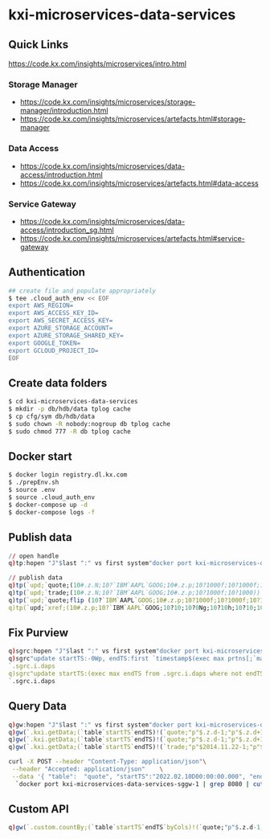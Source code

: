 # kxi-microservices-data-services

## Quick Links

<https://code.kx.com/insights/microservices/intro.html>

### Storage Manager

* <https://code.kx.com/insights/microservices/storage-manager/introduction.html>
* <https://code.kx.com/insights/microservices/artefacts.html#storage-manager>

### Data Access

* <https://code.kx.com/insights/microservices/data-access/introduction.html>
* <https://code.kx.com/insights/microservices/artefacts.html#data-access>

### Service Gateway

* <https://code.kx.com/insights/microservices/data-access/introduction_sg.html>
* <https://code.kx.com/insights/microservices/artefacts.html#service-gateway>

## Authentication
```bash
## create file and populate appropriately
$ tee .cloud_auth_env << EOF
export AWS_REGION=
export AWS_ACCESS_KEY_ID=
export AWS_SECRET_ACCESS_KEY=
export AZURE_STORAGE_ACCOUNT=
export AZURE_STORAGE_SHARED_KEY=
export GOOGLE_TOKEN=
export GCLOUD_PROJECT_ID=
EOF
```

## Create data folders 
```bash
$ cd kxi-microservices-data-services
$ mkdir -p db/hdb/data tplog cache
$ cp cfg/sym db/hdb/data
$ sudo chown -R nobody:nogroup db tplog cache
$ sudo chmod 777 -R db tplog cache
```


## Docker start
```bash
$ docker login registry.dl.kx.com
$ ./prepEnv.sh
$ source .env
$ source .cloud_auth_env
$ docker-compose up -d
$ docker-compose logs -f 
```



## Publish data
```q
// open handle 
q)tp:hopen "J"$last ":" vs first system"docker port kxi-microservices-data-services-tp-1"

// publish data
q)tp(`upd;`quote;(10#.z.N;10?`IBM`AAPL`GOOG;10#.z.p;10?1000f;10?1000f;10?1000;10?1000))
q)tp(`upd;`trade;(10#.z.N;10?`IBM`AAPL`GOOG;10#.z.p;10?1000f;10?1000))
q)tp(`upd;`quote;flip (10?`IBM`AAPL`GOOG;10#.z.p;10?1000f;10?1000f;10?1000f;10?1000f))
q)tp(`upd;`xref;(10#.z.p;10?`IBM`AAPL`GOOG;10?10;10?0Ng;10?10h;10?10;10?1000)) 
```


## Fix Purview 
```q
q)sgrc:hopen "J"$last ":" vs first system"docker port kxi-microservices-data-services-sgrc-1"
q)sgrc"update startTS:-0Wp, endTS:first `timestamp$(exec max prtns[;`max_date] from .sgrc.i.daps where instance = `HDB) from `.sgrc.i.daps where instance = `HDB"
`.sgrc.i.daps
q)sgrc"update startTS:(exec max endTS from .sgrc.i.daps where not endTS=0Wp) from `.sgrc.i.daps where instance = `RDB"
`.sgrc.i.daps
```


## Query Data
```q
q)gw:hopen "J"$last ":" vs first system"docker port kxi-microservices-data-services-sggw-1"
q)gw(`.kxi.getData;(`table`startTS`endTS)!(`quote;"p"$.z.d-1;"p"$.z.d+1);`f;(0#`)!())
q)gw(`.kxi.getData;(`table`startTS`endTS)!(`quote;"p"$.z.d-1;"p"$.z.d+1);`f;(0#`)!())
q)gw(`.kxi.getData;(`table`startTS`endTS)!(`trade;"p"$2014.11.22-1;"p"$2014.11.22+1);`f;(0#`)!())
```
```bash
curl -X POST --header "Content-Type: application/json"\
 --header "Accepted: application/json"    \
 --data '{ "table":  "quote", "startTS":"2022.02.10D00:00:00.000", "endTS":"2023.02.12D00:00:00.000"}'\
  `docker port kxi-microservices-data-services-sggw-1 | grep 8080 | cut -f3 -d " "`"/kxi/getData"
```

## Custom API
```q
q)gw(`.custom.countBy;(`table`startTS`endTS`byCols)!(`quote;"p"$.z.d-1;"p"$.z.d+1;`bidPrice);`f;(0#`)!())
```



